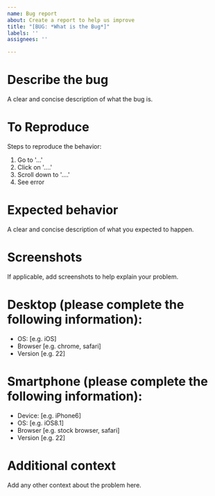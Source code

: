 ```yaml
---
name: Bug report
about: Create a report to help us improve
title: "[BUG: *What is the Bug*]"
labels: ''
assignees: ''

---
```


# Describe the bug
A clear and concise description of what the bug is.

# To Reproduce
Steps to reproduce the behavior:
1. Go to '...'
2. Click on '....'
3. Scroll down to '....'
4. See error

# Expected behavior
A clear and concise description of what you expected to happen.

# Screenshots
If applicable, add screenshots to help explain your problem.

# Desktop (please complete the following information):
 - OS: [e.g. iOS]
 - Browser [e.g. chrome, safari]
 - Version [e.g. 22]

# Smartphone (please complete the following information):
 - Device: [e.g. iPhone6]
 - OS: [e.g. iOS8.1]
 - Browser [e.g. stock browser, safari]
 - Version [e.g. 22]

# Additional context
Add any other context about the problem here.
